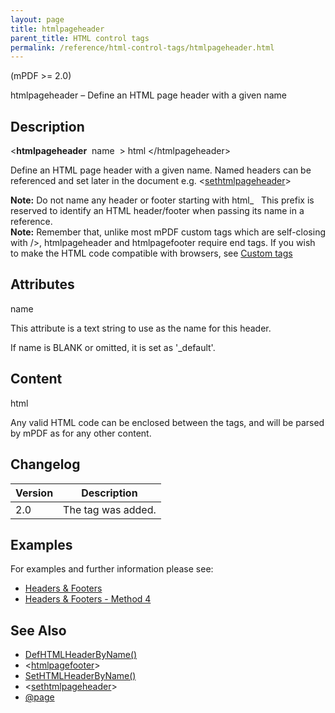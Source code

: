 ```yaml
---
layout: page
title: htmlpageheader
parent_title: HTML control tags
permalink: /reference/html-control-tags/htmlpageheader.html
---
```


<div id="bpmbook" class="bpmbook" style="direction:ltr;">
<div class="topic_user_field">
<div id="U0">
<p>(mPDF &gt;= 2.0)</p>
<p>htmlpageheader – Define an HTML page header with a given name</p>
<h2>Description</h2>

<div class="alert alert-info" role="alert">&lt;<b>htmlpageheader</b>&nbsp; <span class="parameter">name</span>&nbsp; &gt; <span class="parameter">html</span> &lt;/htmlpageheader&gt;</div>
<p>Define an HTML page header with a given name. Named headers can be referenced and set later in the document e.g. &lt;<a href="/reference/html-control-tags/setpageheader.html">sethtmlpageheader</a>&gt;</p>

<div class="alert alert-info" role="alert"><b>Note:</b> Do not name any header or footer starting with html_&nbsp;&nbsp; This prefix is reserved to identify an <span class="smallblock">HTML</span> header/footer when passing its name in a reference.</div>

<div class="alert alert-info" role="alert"><b>Note:</b> Remember that, unlike most mPDF custom tags which are self-closing with /&gt;, htmlpageheader and htmlpagefooter require end tags. If you wish to make the HTML code compatible with browsers, see <a href="/html-support/custom-html-tags.html">Custom tags</a></div>
<h2>Attributes</h2>
<p class="manual_param_dt"><span class="parameter">name</span></p>
<p class="manual_param_dd">This attribute is a text string to use as the name for this header.

If name is <span class="smallblock">BLANK</span> or omitted, it is set as '_default'.</p>
<h2>Content</h2>
<p class="manual_param_dt"><span class="parameter">html</span></p>
<p class="manual_param_dd">Any valid HTML code can be enclosed between the tags, and will be parsed by mPDF as for any other content.</p>
<h2>Changelog</h2>
<table class="bpmTopic"> <thead>
<tr> <th>Version</th><th>Description</th> </tr>
</thead> <tbody>
<tr>
<td>2.0</td>
<td>The tag was added.</td>
</tr>
</tbody> </table>
<h2>Examples</h2>
<p>For examples and further information please see:</p>
<ul>
<li class="manual_boxlist"><a href="/headers-footers/headers-footers.html">Headers &amp; Footers</a></li>
<li class="manual_boxlist"><a href="/headers-footers/method-4.html">Headers &amp; Footers - Method 4</a></li>
</ul>
<h2>See Also</h2>
<ul>
<li class="manual_boxlist"> <a href="/reference/mpdf-functions/defhtmlfooterbyname.html">DefHTMLHeaderByName()</a></li>
<li class="manual_boxlist"> &lt;<a href="/reference/html-control-tags/htmlpagefooter.html">htmlpagefooter</a>&gt; </li>
<li class="manual_boxlist"> <a href="/reference/mpdf-functions/sethtmlheaderbyname.html">SetHTMLHeaderByName()</a> </li>
<li class="manual_boxlist">&lt;<a href="/reference/html-control-tags/sethtmlpageheader.html">sethtmlpageheader</a>&gt; </li>
<li class="manual_boxlist"> <a href="/paging/using-page.html">@page</a> </li>
</ul>
</div>
</div>

